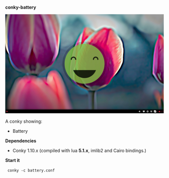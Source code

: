 <b>conky-battery</b>

![alt tag](https://raw.githubusercontent.com/xexpanderx/conky-battery/master/animation.gif)

A conky showing:
- Battery

<b>Dependencies</b>

- Conky 1.10.x (compiled with lua **5.1.x**, imlib2 and Cairo bindings.)

<b>Start it</b>

<code> conky -c battery.conf </code>
